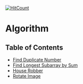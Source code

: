 [![HitCount](http://hits.dwyl.com/tnguyenminh/algorithm.svg)](http://hits.dwyl.com/tnguyenminh/algorithm)

# Algorithm

## Table of Contents
  - [Find Duplicate Number](https://github.com/tnguyenminh/algorithm/blob/master/findDuplicate.py)
  - [Find Longest Subarray by Sum](https://github.com/tnguyenminh/algorithm/blob/master/findLongestSubarrayBySum.py)
  - [House Robber](https://github.com/tnguyenminh/algorithm/blob/master/houseRobber.py)
  - [Rotate Image](https://github.com/tnguyenminh/algorithm/blob/master/rotateImage.py)
